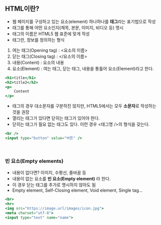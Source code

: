 ## HTML이란?

- 웹 페이지를 구성하고 있는 요소(element) 하나하나를 **태그**라는 표기법으로 작성
- 태그를 통해 어떤 요소인지(제목, 본문, 이미지, 비디오 등) 명시
- 태그의 이름은 HTML5 웹 표준에 맞게 작성
- 태그란, 정보를 정의하는 형식

1. 여는 태그(Opening tag) : <요소의 이름>
2. 닫는 태그(Closing tag) : </요소의 이름>
3. 내용(Content) : 요소의 내용
4. 요소(Element) : 여는 태그, 닫는 태그, 내용을 통틀어 요소(Element)라고 한다.

```jsx
<h1>title</h1>
<h2>title2</h2>
<p>
	Content
</p>
```

- 태그의 경우 대소문자를 구분하진 않지만, HTML5에서는 모두 **소문자**로 작성하는 것을 권장
- 열리는 태그가 있다면 닫히는 태그가 있어야 한다.
- 닫히는 태그가 필요 없는 태그도 있다. 이런 경우 <태그명 />의 형식을 갖는다.
```jsx
<br />
<input type="button" value="버튼" />
```

<br />

### 빈 요소(Empty elements)

- 내용이 없다면? 이미지, 수평선, 줄바꿈 등
- 내용이 없는 요소를 **빈 요소(Empty element)** 라 한다.
- 이 경우 닫는 태그를 추가로 명시하지 않아도 됨
- Empty element, Self-Closing element, Void element, Single tag...

```jsx
<br>
<hr>
<img src="https://image.url/images/icon.jpg">
<meta charset="utf-8">
<input type="text" name="name">
```
